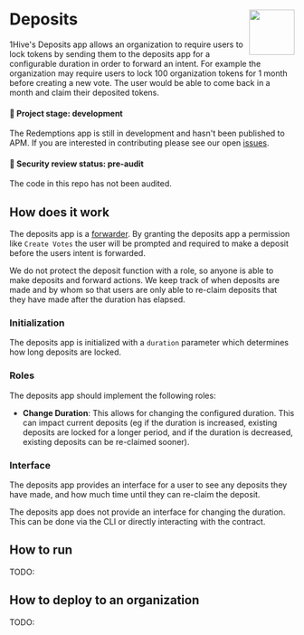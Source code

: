 # Deposits <img align="right" src="https://github.com/1Hive/website/blob/master/website/static/img/bee.png" height="80px" />

1Hive's Deposits app allows an organization to require users to lock tokens by sending them to the deposits app for a configurable duration in order to forward an intent. For example the organization may require users to lock 100 organization tokens for 1 month before creating a new vote. The user would be able to come back in a month and claim their deposited tokens. 

#### 🐲 Project stage: development

The Redemptions app is still in development and hasn't been published to APM. If you are interested in contributing please see our open [issues](https://github.com/1hive/deposits-app/issues).

#### 🚨 Security review status: pre-audit

The code in this repo has not been audited.

## How does it work

The deposits app is a [forwarder](https://hack.aragon.org/docs/forwarding-intro). By granting the deposits app a permission like `Create Votes` the user will be prompted and required to make a deposit before the users intent is forwarded. 

We do not protect the deposit function with a role, so anyone is able to make deposits and forward actions. We keep track of when deposits are made and by whom so that users are only able to re-claim deposits that they have made after the duration has elapsed.

### Initialization

The deposits app is initialized with a `duration` parameter which determines how long deposits are locked. 

### Roles
The deposits app should implement the following roles:

- **Change Duration**: This allows for changing the configured duration. This can impact current deposits (eg if the duration is increased, existing deposits are locked for a longer period, and if the duration is decreased, existing deposits can be re-claimed sooner).  

### Interface

The deposits app provides an interface for a user to see any deposits they have made, and how much time until they can re-claim the deposit. 

The deposits app does not provide an interface for changing the duration. This can be done via the CLI or directly interacting with the contract.

## How to run

TODO:

## How to deploy to an organization

TODO:
